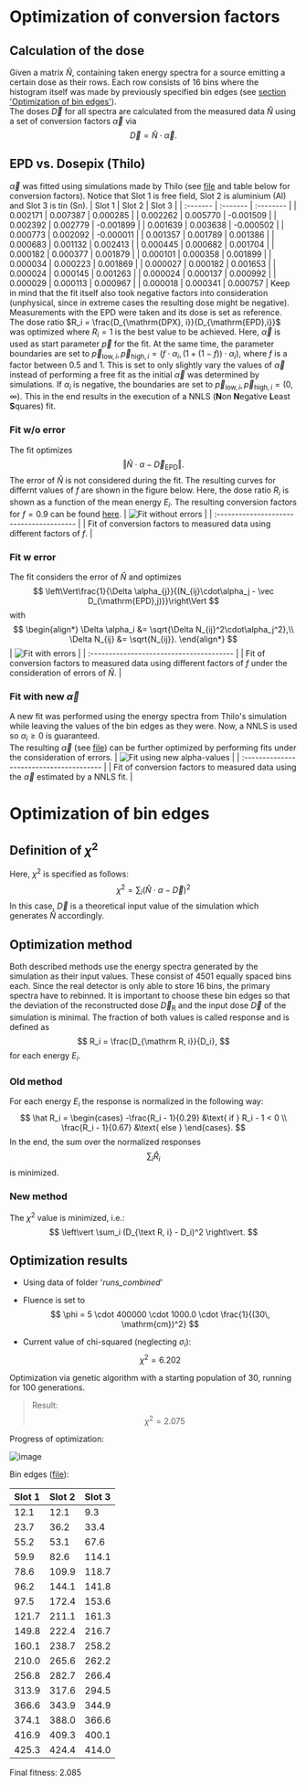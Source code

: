 # Optimization of conversion factors

## Calculation of the dose

Given a matrix $\hat N$, containing taken energy spectra for a source emitting a certain dose as their rows. Each row consists of 16 bins where the histogram itself was made by previously specified bin edges (see [section 'Optimization of bin edges'](#optimization-of-bin-edges)).  
The doses $\vec D$ for all spectra are calculated from the measured data $\hat N$ using a set of conversion factors $\vec \alpha$ via 
$$
\vec D = \hat N \cdot \vec \alpha.
$$

## EPD vs. Dosepix (Thilo)

$\vec \alpha$ was fitted using simulations made by Thilo (see [file](data/conversion.csv) and table below for conversion factors). Notice that Slot 1 is free field, Slot 2 is aluminium (Al) and Slot 3 is tin (Sn).
| Slot 1   | Slot 2   | Slot 3    |
| :------- | :------- | :-------- |
| 0.002171 | 0.007387 | 0.000285  |
| 0.002262 | 0.005770 | -0.001509 |
| 0.002392 | 0.002779 | -0.001899 |
| 0.001639 | 0.003638 | -0.000502 |
| 0.000773 | 0.002092 | -0.000011 |
| 0.001357 | 0.001789 | 0.001386  |
| 0.000683 | 0.001132 | 0.002413  |
| 0.000445 | 0.000682 | 0.001704  |
| 0.000182 | 0.000377 | 0.001879  |
| 0.000101 | 0.000358 | 0.001899  |
| 0.000034 | 0.000223 | 0.001869  |
| 0.000027 | 0.000182 | 0.001653  |
| 0.000024 | 0.000145 | 0.001263  |
| 0.000024 | 0.000137 | 0.000992  |
| 0.000029 | 0.000113 | 0.000967  |
| 0.000018 | 0.000341 | 0.000757  |
Keep in mind that the fit itself also took negative factors into consideration (unphysical, since in extreme cases the resulting dose might be negative).  
Measurements with the EPD were taken and its dose is set as reference. The dose ratio $R_i = \frac{D_{\mathrm{DPX}, i}}{D_{\mathrm{EPD},i}}$ was optimized where $R_i = 1$ is the best value to be achieved. Here, $\vec \alpha$ is used as start parameter $\vec p$ for the fit. At the same time, the parameter boundaries are set to $\vec p_{\mathrm{low}, i},\, \vec p_{\mathrm{high}, i} = (f\cdot\alpha_i,\, (1+(1-f))\cdot \alpha_i)$, where $f$ is a factor between 0.5 and 1. This is set to only slightly vary the values of $\vec \alpha$ instead of performing a free fit as the initial $\vec \alpha$ was determined by simulations. If $\alpha_i$ is negative, the boundaries are set to $\vec p_{\mathrm{low}, i},\, \vec p_{\mathrm{high}, i} = (0,\, \infty)$. This in the end results in the execution of a NNLS (**N**on **N**egative **L**east **S**quares) fit.

### Fit w/o error
The fit optimizes 
$$
\Vert \hat N\cdot\alpha - \vec D_\mathrm{EPD} \Vert.
$$
The error of $\hat N$ is not considered during the fit. The resulting curves for differnt values of $f$ are shown in the figure below. Here, the dose ratio $R_i$ is shown as a function of the mean energy $E_i$. The resulting conversion factors for $f = 0.9$ can be found [here](data/conversionFit_woerror.csv).
| ![Fit without errors](images/fit_woerror.png) |
| :--------------------------------------- |
| Fit of conversion factors to measured data using different factors of $f$. |

### Fit w error
The fit considers the error of $\hat N$ and optimizes 
$$
\left\Vert\frac{1}{\Delta \alpha_{j}}{(N_{ij}\cdot\alpha_j - \vec D_{\mathrm{EPD},j)}}\right\Vert
$$
with 
$$
\begin{align*}
	\Delta \alpha_i &= \sqrt{\Delta N_{ij}^2\cdot\alpha_j^2},\\
	\Delta N_{ij} &= \sqrt{N_{ij}}.
\end{align*}
$$
| ![Fit with errors](images/fit_werror.png) |
| :--------------------------------------- |
| Fit of conversion factors to measured data using different factors of $f$ under the consideration of errors of $\hat N$. |

### Fit with new $\vec \alpha$
A new fit was performed using the energy spectra from Thilo's simulation while leaving the values of the bin edges as they were. Now, a NNLS is used so $\alpha_i \geq 0$ is guaranteed.  
The resulting $\vec \alpha$ (see [file](conversionFitSim.csv)) can be further optimized by performing fits under the consideration of errors.
| ![Fit using new alpha-values](images/fit_runsCombined.png) |
| :--------------------------------------- |
| Fit of conversion factors to measured data using the $\vec \alpha$ estimated by a NNLS fit. |

# Optimization of bin edges

## Definition of $\chi^2$

Here, $\chi^2$ is specified as follows:
$$
\chi^2 = \sum_i (\hat N\cdot \alpha - \vec D)^2
$$
In this case, $\vec D$ is a theoretical input value of the simulation which generates $\hat N$ accordingly.

## Optimization method

Both described methods use the energy spectra generated by the simulation as their input values.  These consist of 4501 equally spaced bins each. Since the real detector is only able to store 16 bins, the primary spectra have to rebinned. It is important to choose these bin edges so that the deviation of the reconstructed dose $\vec D_\mathrm{R}$ and the input dose $\vec D$ of the simulation is minimal. The fraction of both values is called response and is defined as
$$
R_i = \frac{D_{\mathrm R, i}}{D_i},
$$
for each energy $E_i$. 

### Old method

For each energy $E_i$ the response is normalized in the following way:
$$
\hat R_i =
\begin{cases}
 -\frac{R_i - 1}{0.29} &\text{ if } R_i - 1 < 0 \\ 
 \frac{R_i - 1}{0.67} &\text{ else } 
\end{cases}.
$$
In the end, the sum over the normalized responses
$$
\sum_i \hat R_i
$$
is minimized.

### New method

The $\chi^2$ value is minimized, i.e.:
$$
\left\vert \sum_i (D_{\text R, i} - D_i)^2 \right\vert.
$$

## Optimization results

- Using data of folder '*runs_combined*'

- Fluence is set to 
$$
\phi = 5 \cdot 400000 \cdot 1000.0 \cdot \frac{1}{(30\, \mathrm{cm})^2}
$$
- Current value of chi-squared (neglecting $\sigma_i$):
$$
\chi^2 = 6.202
$$

Optimization via genetic algorithm with a starting population of 30, running for 100 generations.  

> Result:
> $$
> \chi^2 = 2.075
> $$
>

Progress of optimization:

![image](images/chiSqOptimization.png)

Bin edges ([file](data/binEdges.csv)):  

| Slot 1 | Slot 2 | Slot 3 |
| :----- | :----- | :----- |
| 12.1   | 12.1   | 9.3    |
| 23.7   | 36.2   | 33.4   |
| 55.2   | 53.1   | 67.6   |
| 59.9   | 82.6   | 114.1  |
| 78.6   | 109.9  | 118.7  |
| 96.2   | 144.1  | 141.8  |
| 97.5   | 172.4  | 153.6  |
| 121.7  | 211.1  | 161.3  |
| 149.8  | 222.4  | 216.7  |
| 160.1  | 238.7  | 258.2  |
| 210.0  | 265.6  | 262.2  |
| 256.8  | 282.7  | 266.4  |
| 313.9  | 317.6  | 294.5  |
| 366.6  | 343.9  | 344.9  |
| 374.1  | 388.0  | 366.6  |
| 416.9  | 409.3  | 400.1  |
| 425.3  | 424.4  | 414.0  |

Final fitness: 2.085